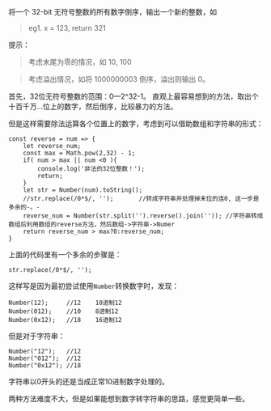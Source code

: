 将一个 32-bit 无符号整数的所有数字倒序，输出一个新的整数，如

>eg1. x = 123, return 321


提示：
>考虑末尾为零的情况，如 10, 100

>考虑溢出情况，如将 1000000003 倒序，溢出则输出 0。

首先，32位无符号整数的范围：0—2^32-1。
直观上最容易想到的方法，取出个十百千万...位上的数字，然后倒序，比较暴力的方法。

但是这样需要除法运算各个位置上的数字，考虑到可以借助数组和字符串的形式：

	const reverse = num => {
	    let reverse_num;
        const max = Math.pow(2,32) - 1;
        if( num > max || num <0 ){
            console.log('非法的32位整数！');
            return;
        }
        let str = Number(num).toString();
        //str.replace(/0*$/, '');		//转成字符串并处理掉末位的连0, 这一步是多余的-。-
        reverse_num = Number(str.split('').reverse().join(''));	//字符串转成数组后利用数组的reverse方法，然后数组->字符串->Numer
	    return reverse_num > max?0:reverse_num;
	}

上面的代码里有一个多余的步骤是：

    str.replace(/0*$/, '');
这样写是因为最初尝试使用`Number`转换数字时，发现：

    Number(12);     //12    10进制12
    Number(012);    //10    8进制12
    Number(0x12);   //18    16进制12
但是对于字符串：

    Number("12");   //12
    Number("012");  //12
    Number("0x12"); //18
字符串以0开头的还是当成正常10进制数字处理的。

两种方法难度不大，但是如果能想到数字转字符串的思路，感觉更简单一些。
